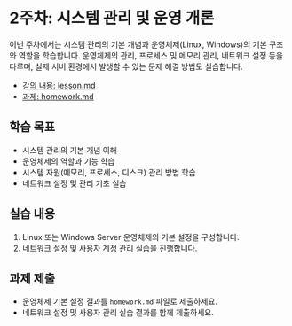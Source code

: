 # 2주차: 시스템 관리 및 운영 개론

이번 주차에서는 시스템 관리의 기본 개념과 운영체제(Linux, Windows)의 기본 구조와 역할을 학습합니다. 운영체제의 관리, 프로세스 및 메모리 관리, 네트워크 설정 등을 다루며, 실제 서버 환경에서 발생할 수 있는 문제 해결 방법도 실습합니다.

- [강의 내용: lesson.md](./lesson.md)
- [과제: homework.md](./homework.md)

## 학습 목표
- 시스템 관리의 기본 개념 이해
- 운영체제의 역할과 기능 학습
- 시스템 자원(메모리, 프로세스, 디스크) 관리 방법 학습
- 네트워크 설정 및 관리 기초 실습

## 실습 내용
1. Linux 또는 Windows Server 운영체제의 기본 설정을 구성합니다.
2. 네트워크 설정 및 사용자 계정 관리 실습을 진행합니다.

## 과제 제출
- 운영체제 기본 설정 결과를 `homework.md` 파일로 제출하세요.
- 네트워크 설정 및 사용자 관리 실습 결과를 함께 제출하세요.
